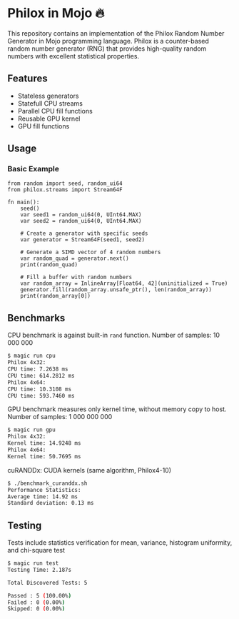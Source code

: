 # Philox in Mojo 🔥

This repository contains an implementation of the Philox Random Number Generator in Mojo programming language. Philox is a counter-based random number generator (RNG) that provides high-quality random numbers with excellent statistical properties.

## Features

- Stateless generators
- Statefull CPU streams
- Parallel CPU fill functions
- Reusable GPU kernel
- GPU fill functions

## Usage

### Basic Example

```mojo
from random import seed, random_ui64
from philox.streams import Stream64F

fn main():
    seed()
    var seed1 = random_ui64(0, UInt64.MAX)
    var seed2 = random_ui64(0, UInt64.MAX)

    # Create a generator with specific seeds
    var generator = Stream64F(seed1, seed2)
    
    # Generate a SIMD vector of 4 random numbers
    var random_quad = generator.next()
    print(random_quad)
    
    # Fill a buffer with random numbers
    var random_array = InlineArray[Float64, 42](uninitialized = True)
    generator.fill(random_array.unsafe_ptr(), len(random_array))
    print(random_array[0])
```

## Benchmarks

CPU benchmark is against built-in `rand` function. Number of samples: 10 000 000

```bash
$ magic run cpu
Philox 4x32:
CPU time: 7.2638 ms
CPU time: 614.2812 ms
Philox 4x64:
CPU time: 10.3108 ms
CPU time: 593.7460 ms
```

GPU benchmark measures only kernel time, without memory copy to host. Number of samples: 1 000 000 000

```bash
$ magic run gpu
Philox 4x32:
Kernel time: 14.9248 ms
Philox 4x64:
Kernel time: 50.7695 ms
```

cuRANDDx: CUDA kernels (same algorithm, Philox4-10)

```bash
$ ./benchmark_curanddx.sh 
Performance Statistics:
Average time: 14.92 ms
Standard deviation: 0.13 ms
```

## Testing

Tests include statistics verification for mean, variance, histogram uniformity, and chi-square test

```bash
$ magic run test
Testing Time: 2.187s

Total Discovered Tests: 5

Passed : 5 (100.00%)
Failed : 0 (0.00%)
Skipped: 0 (0.00%)
```
